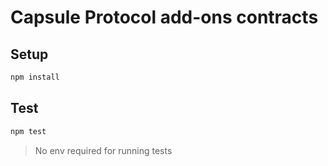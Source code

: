 # Capsule Protocol add-ons contracts

## Setup
```bash
npm install
```

## Test
```bash
npm test
```
> No env required for running tests